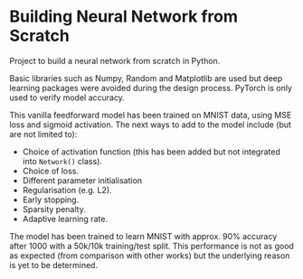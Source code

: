 # Building Neural Network from Scratch

Project to build a neural network from scratch in Python.

Basic libraries such as Numpy, Random and Matplotlib are used but deep learning packages were avoided during the design process. PyTorch is only used to verify model accuracy.

This vanilla feedforward model has been trained on MNIST data, using MSE loss and sigmoid activation. The next ways to add to the model include (but are not limited to):

* Choice of activation function (this has been added but not integrated into `Network()` class).
* Choice of loss.
* Different parameter initialisation
* Regularisation (e.g. L2).
* Early stopping.
* Sparsity penalty.
* Adaptive learning rate.

The model has been trained to learn MNIST with approx. 90% accuracy after 1000 with a 50k/10k training/test split. This performance is not as good as expected (from comparison with other works) but the underlying reason is yet to be determined.
